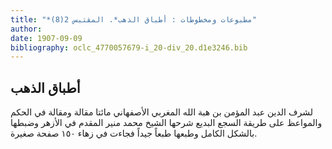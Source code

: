 ```yaml
---
title: "*مطبوعات ومخطوطات : أطباق الذهب*. المقتبس 2(8)"
author: 
date: 1907-09-09
bibliography: oclc_4770057679-i_20-div_20.d1e3246.bib
---
```




##  أطباق الذهب 


 لشرف الدين عبد المؤمن بن هبة الله المغربي الأصفهاني مائتا مقالة ومقالة في الحكم والمواعظ على طريقة السجع البديع شرحها الشيخ محمد منير المقدم في الأزهر وضبطها بالشكل الكامل وطبعها طبعاً جيداً فجاءت في زهاء  ١٥٠  صفحة صغيرة. 
